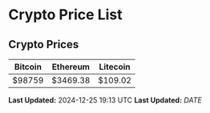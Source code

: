 # Crypto Price List

## Crypto Prices
| Bitcoin | Ethereum | Litecoin |
| ------- | -------- | -------- |
| $98759 | $3469.38 | $109.02 |
**Last Updated:** 2024-12-25 19:13 UTC
**Last Updated:** $DATE$
